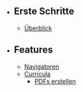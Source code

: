 - ## Erste Schritte
    - [Überblick](/{{route}}/{{version}}/overview)
- ## Features
    - [Navigatoren](/{{route}}/{{version}}/navigators)
    - [Curricula](/{{route}}/{{version}}/curricula)
        - [PDFs erstellen](/{{route}}/{{version}}/pdf)
